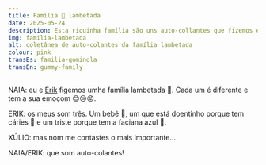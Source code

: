 ```yaml
---
title: Família 🍬 lambetada
date: 2025-05-24
description: Esta riquinha família são uns auto-collantes que fizemos eu e Erik
img: familia-lambetada
alt: coletânea de auto-colantes da família lambetada
colour: pink
transEs: familia-gominola
transEn: gummy-family
---
```


NAIA: eu e [Erik](/es/erik) figemos umha família lambetada 🍭. Cada um é diferente e tem a sua emoçom 😊😢😡.

ERIK: os meus som três. Um bebê 👶, um que está doentinho porque tem cáries 🦷 e um triste porque tem a faciana azul 💙.

XÚLIO: mas nom me contastes o mais importante…

NAIA/ERIK: que som auto-colantes!